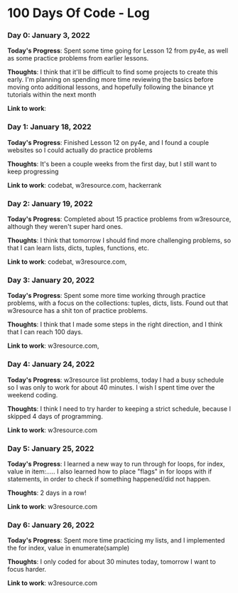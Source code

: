 # 100 Days Of Code - Log

### Day 0: January 3, 2022

**Today's Progress**: Spent some time going for Lesson 12 from py4e, as well as some practice problems from earlier lessons.

**Thoughts**: I think that it'll be difficult to find some projects to create this early. I'm planning on spending more time reviewing the basics before moving onto additional lessons, and hopefully following the binance yt tutorials within the next month

**Link to work**:

### Day 1: January 18, 2022

**Today's Progress**: Finished Lesson 12 on py4e, and I found a couple websites so I could actually do practice problems

**Thoughts**: It's been a couple weeks from the first day, but I still want to keep progressing

**Link to work**: codebat, w3resource.com, hackerrank

### Day 2: January 19, 2022

**Today's Progress**: Completed about 15 practice problems from w3resource, although they weren't super hard ones.

**Thoughts**: I think that tomorrow I should find more challenging problems, so that I can learn lists, dicts, tuples, functions, etc.

**Link to work**: codebat, w3resource.com, 

### Day 3: January 20, 2022

**Today's Progress**: Spent some more time working through practice problems, with a focus on the collections: tuples, dicts, lists. Found out that w3resource has a shit ton of practice problems.

**Thoughts**: I think that I made some steps in the right direction, and I think that I can reach 100 days.

**Link to work**: w3resource.com, 


### Day 4: January 24, 2022

**Today's Progress**: w3resource list problems, today I had a busy schedule so I was only to work for about 40 minutes. I wish I spent time over the weekend coding.

**Thoughts**: I think I need to try harder to keeping a strict schedule, because I skipped 4 days of programming.

**Link to work**: w3resource.com

### Day 5: January 25, 2022

**Today's Progress**: I learned a new way to run through for loops, for index, value in item:..... I also learned how to place "flags" in for loops with if statements, in order to check if something happened/did not happen. 

**Thoughts**: 2 days in a row!

**Link to work**: w3resource.com

### Day 6: January 26, 2022

**Today's Progress**: Spent more time practicing my lists, and I implemented the for index, value in enumerate(sample)

**Thoughts**: I only coded for about 30 minutes today, tomorrow I want to focus harder.

**Link to work**: w3resource.com
